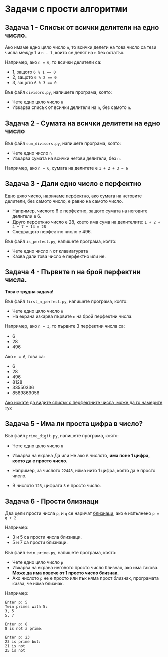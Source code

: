 # Задачи с прости алгоритми

## Задача 1 - Списък от всички делители на едно число.

Ако имаме едно цяло число `n`, то всички делети на това число са тези числа между 1 и `n - 1`, които се делят на `n` без остатък.

Например, ако `n = 6`, то всички делители са:

* 1, защото `6 % 1 == 0`
* 2, защото `6 % 2 == 0`
* 3, защото `6 % 3 == 0`

Във файл `divisors.py`, напишете програма, която:

* Чете едно цяло число `n`
* Изкарва списък от всички делители на `n`, без самото `n`.

## Задача 2 - Сумата на всички делитети на едно число

Във файл `sum_divisors.py`, напишете програма, която:

* Чете едно число `n`
* Изкарва сумата на всички негови делители, без `n`.

Например, ако `n = 6`, сумата на делитете е `1 + 2 + 3 = 6`

## Задача 3 - Дали едно число е перфектно

Едно цяло число, [наричаме перфектно](http://en.wikipedia.org/wiki/Perfect_number), ако сумата на неговите делители, без самото число, е равно на самото число.

* Например, числото 6 е перфектно, защото сумата на неговите делители е 6.
* Друго перфеткно число е 28, което има сума на делителите: `1 + 2 + 4 + 7 + 14 = 28`
* Следващото перфектно число е 496.

Във файл `is_perfect.py`, напишете програма, която:

* Чете едно число `n` от клавиатурата
* Казва дали това число е перфектно или не.

## Задача 4 - Първите n на брой перфектни числа.

**Това е трудна задача!**

Във файл `first_n_perfect.py`, напишете програма, която:

* Чете едно цяло число `n`
* На екрана изкарва първите `n` на брой перфектни числа.

Например, ако `n = 3`, то първите 3 перфектни числа са:

* 6
* 28
* 496

Ако `n = 6`, това са:

* 6
* 28
* 496
* 8128
* 33550336
* 8589869056

[Ако искате да видите списък с перфектните числа, може да го намерите тук](http://en.wikipedia.org/wiki/List_of_perfect_numbers)

## Задача 5 - Има ли проста цифра в число?

Във файл `prime_digit.py`, напишете програма, която:

* Чете едно цяло число `n`
* Изкарва на екрана Да или Не ако в числото, **има поне 1 цифра, което да е просто число.**

* Например, за числото `22448`, няма нито 1 цифра, която да е просто число.
* В числото `123`, цифрата `3` е просто число.

## Задача 6 - Прости близнаци

Два цели прости числа `p`, и `q` се наричат [близнаци](http://en.wikipedia.org/wiki/Twin_prime), ако е изпълнено `p = q + 2`

Например:

* 3 и 5 са прости числа близнаци.
* 5 и 7 са прости близнаци.

Във файл `twin_prime.py`, напишете програма, която:

* Чете едно цяло число `p`
* Изкарва на екрана неговото просто число близнак, ако има такова. **Може да има повече от 1 просто число близнак.**
* Ако числото `p` не е просто или пък няма прост близнак, програмата казва, че няма близнак.

Например:

```
Enter p: 5
Twin primes with 5:
3, 5
5, 7
```

```
Enter p: 8
8 is not a prime.
```

```
Enter p: 23
23 is prime but:
21 is not
25 is not
```
